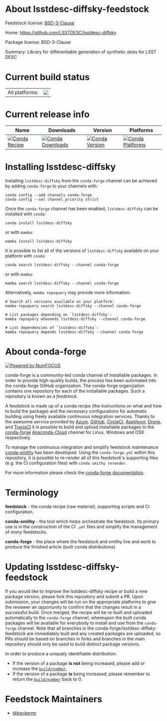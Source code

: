 About lsstdesc-diffsky-feedstock
================================

Feedstock license: [BSD-3-Clause](https://github.com/conda-forge/lsstdesc-diffsky-feedstock/blob/main/LICENSE.txt)

Home: https://github.com/LSSTDESC/lsstdesc-diffsky

Package license: BSD-3-Clause

Summary: Library for differentiable generation of synthetic skies for LSST DESC

Current build status
====================


<table><tr><td>All platforms:</td>
    <td>
      <a href="https://dev.azure.com/conda-forge/feedstock-builds/_build/latest?definitionId=20536&branchName=main">
        <img src="https://dev.azure.com/conda-forge/feedstock-builds/_apis/build/status/lsstdesc-diffsky-feedstock?branchName=main">
      </a>
    </td>
  </tr>
</table>

Current release info
====================

| Name | Downloads | Version | Platforms |
| --- | --- | --- | --- |
| [![Conda Recipe](https://img.shields.io/badge/recipe-lsstdesc--diffsky-green.svg)](https://anaconda.org/conda-forge/lsstdesc-diffsky) | [![Conda Downloads](https://img.shields.io/conda/dn/conda-forge/lsstdesc-diffsky.svg)](https://anaconda.org/conda-forge/lsstdesc-diffsky) | [![Conda Version](https://img.shields.io/conda/vn/conda-forge/lsstdesc-diffsky.svg)](https://anaconda.org/conda-forge/lsstdesc-diffsky) | [![Conda Platforms](https://img.shields.io/conda/pn/conda-forge/lsstdesc-diffsky.svg)](https://anaconda.org/conda-forge/lsstdesc-diffsky) |

Installing lsstdesc-diffsky
===========================

Installing `lsstdesc-diffsky` from the `conda-forge` channel can be achieved by adding `conda-forge` to your channels with:

```
conda config --add channels conda-forge
conda config --set channel_priority strict
```

Once the `conda-forge` channel has been enabled, `lsstdesc-diffsky` can be installed with `conda`:

```
conda install lsstdesc-diffsky
```

or with `mamba`:

```
mamba install lsstdesc-diffsky
```

It is possible to list all of the versions of `lsstdesc-diffsky` available on your platform with `conda`:

```
conda search lsstdesc-diffsky --channel conda-forge
```

or with `mamba`:

```
mamba search lsstdesc-diffsky --channel conda-forge
```

Alternatively, `mamba repoquery` may provide more information:

```
# Search all versions available on your platform:
mamba repoquery search lsstdesc-diffsky --channel conda-forge

# List packages depending on `lsstdesc-diffsky`:
mamba repoquery whoneeds lsstdesc-diffsky --channel conda-forge

# List dependencies of `lsstdesc-diffsky`:
mamba repoquery depends lsstdesc-diffsky --channel conda-forge
```


About conda-forge
=================

[![Powered by
NumFOCUS](https://img.shields.io/badge/powered%20by-NumFOCUS-orange.svg?style=flat&colorA=E1523D&colorB=007D8A)](https://numfocus.org)

conda-forge is a community-led conda channel of installable packages.
In order to provide high-quality builds, the process has been automated into the
conda-forge GitHub organization. The conda-forge organization contains one repository
for each of the installable packages. Such a repository is known as a *feedstock*.

A feedstock is made up of a conda recipe (the instructions on what and how to build
the package) and the necessary configurations for automatic building using freely
available continuous integration services. Thanks to the awesome service provided by
[Azure](https://azure.microsoft.com/en-us/services/devops/), [GitHub](https://github.com/),
[CircleCI](https://circleci.com/), [AppVeyor](https://www.appveyor.com/),
[Drone](https://cloud.drone.io/welcome), and [TravisCI](https://travis-ci.com/)
it is possible to build and upload installable packages to the
[conda-forge](https://anaconda.org/conda-forge) [Anaconda-Cloud](https://anaconda.org/)
channel for Linux, Windows and OSX respectively.

To manage the continuous integration and simplify feedstock maintenance
[conda-smithy](https://github.com/conda-forge/conda-smithy) has been developed.
Using the ``conda-forge.yml`` within this repository, it is possible to re-render all of
this feedstock's supporting files (e.g. the CI configuration files) with ``conda smithy rerender``.

For more information please check the [conda-forge documentation](https://conda-forge.org/docs/).

Terminology
===========

**feedstock** - the conda recipe (raw material), supporting scripts and CI configuration.

**conda-smithy** - the tool which helps orchestrate the feedstock.
                   Its primary use is in the construction of the CI ``.yml`` files
                   and simplify the management of *many* feedstocks.

**conda-forge** - the place where the feedstock and smithy live and work to
                  produce the finished article (built conda distributions)


Updating lsstdesc-diffsky-feedstock
===================================

If you would like to improve the lsstdesc-diffsky recipe or build a new
package version, please fork this repository and submit a PR. Upon submission,
your changes will be run on the appropriate platforms to give the reviewer an
opportunity to confirm that the changes result in a successful build. Once
merged, the recipe will be re-built and uploaded automatically to the
`conda-forge` channel, whereupon the built conda packages will be available for
everybody to install and use from the `conda-forge` channel.
Note that all branches in the conda-forge/lsstdesc-diffsky-feedstock are
immediately built and any created packages are uploaded, so PRs should be based
on branches in forks and branches in the main repository should only be used to
build distinct package versions.

In order to produce a uniquely identifiable distribution:
 * If the version of a package **is not** being increased, please add or increase
   the [``build/number``](https://docs.conda.io/projects/conda-build/en/latest/resources/define-metadata.html#build-number-and-string).
 * If the version of a package **is** being increased, please remember to return
   the [``build/number``](https://docs.conda.io/projects/conda-build/en/latest/resources/define-metadata.html#build-number-and-string)
   back to 0.

Feedstock Maintainers
=====================

* [@beckermr](https://github.com/beckermr/)

